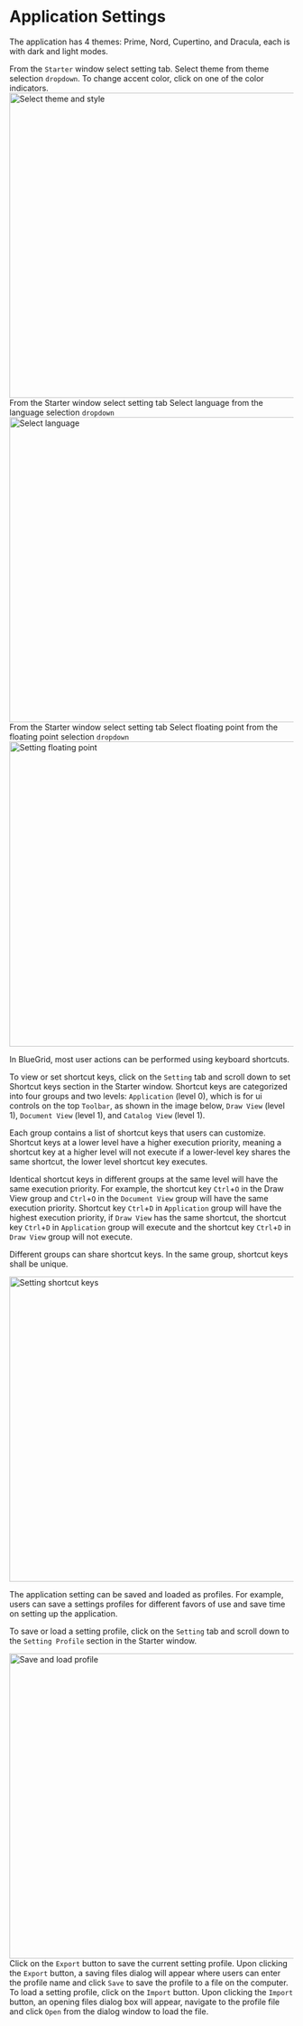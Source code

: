 # Application Settings

<procedure title="Select Themes and Styles" id="select-themes-and-styles">
<p>
The application has 4 themes: Prime, Nord, Cupertino, and Dracula, each is with dark and light modes.
</p>
<step>
From the <code>Starter</code> window select setting tab.
</step>
<step>Select theme from theme selection <code>dropdown</code>.</step>
<step>To change accent color, click on one of the color indicators.</step>
<img src="select_theme.png" alt="Select theme and style" width="540"/>
</procedure>

<procedure title="Select language" id="select-language">
<step>
    From the Starter window select setting tab
</step>
<step>
    Select language from the language selection <code>dropdown</code>
</step>
<img src="language_selection.png" alt="Select language" width="540"  />
</procedure>

<procedure title="Set floating point" id="set-floating-point">
<step>
    From the Starter window select setting tab
</step>
<step>
    Select floating point from the floating point selection <code>dropdown</code>
</step>
<img src="precision_selection.png" alt="Setting floating point" width="540" />
</procedure>

<procedure title="Setting shortcut keys" id="setting-shorcut-key">
<p>
In BlueGrid, most user actions can be performed using keyboard shortcuts. 
</p>
<p>
To view or set shortcut keys, click on the <code>Setting</code> tab and scroll down to set Shortcut keys section in the Starter window.
Shortcut keys are categorized into four groups and two levels: <code>Application</code> (level 0), which is for ui controls on the top <code>Toolbar</code>, as shown in the image below,
<code>Draw View</code> (level 1), <code>Document View</code> (level 1), and <code>Catalog View</code> (level 1).
</p>
<p>
Each group contains a list of shortcut keys that users can customize. Shortcut keys at a lower level have a higher execution priority, meaning a shortcut key at a higher level will not execute if a lower-level key shares the same shortcut, the lower level shortcut key executes.
</p>
<p>
Identical shortcut keys in different groups at the same level will have the same execution priority. For example, the shortcut key <code>Ctrl</code>+<code>O</code> in the Draw View group and <code>Ctrl</code>+<code>O</code> in the <code>Document View</code> group will have the same execution priority. Shortcut key <code>Ctrl</code>+<code>D</code> in <code>Application</code> group will have the highest execution priority, if <code>Draw View</code> has the same shortcut, the shortcut key <code>Ctrl</code>+<code>D</code> in <code>Application</code> group will execute and the shortcut key <code>Ctrl</code>+<code>D</code> in <code>Draw View</code> group will not execute.
</p>
<p>
Different groups can share shortcut keys. In the same group, shortcut keys shall be unique.
</p>


<img src="shortcut.png" alt="Setting shortcut keys" width="540"/>

</procedure>

<procedure title="Save and load profiles" id="save-load-profiles">
<p>
    The application setting can be saved and loaded as profiles. For example, users can save a settings profiles for different favors of use and save time on setting up the application.
</p>
<p>
    To save or load a setting profile, click on the <code>Setting</code> tab and scroll down to the <code>Setting Profile</code> section in the Starter window.
</p>
<img src="profile.png" alt="Save and load profile" width="540"/>
</procedure>

<procedure title="Import setting profiles">
<step>
    Click on the <code>Export</code> button to save the current setting profile.
</step>
<step>
    Upon clicking the <code>Export</code> button, a saving files dialog will appear where users can enter the profile name and click <code>Save</code> to save the profile to a file on the computer.
</step>
</procedure>

<procedure title="Export setting profiles">
<step>
    To load a setting profile, click on the <code>Import</code> button.
</step>
<step>
    Upon clicking the <code>Import</code> button, an opening files dialog box will appear, navigate to the profile file and click <code>Open</code> from the dialog window to load the file.
</step>
</procedure>